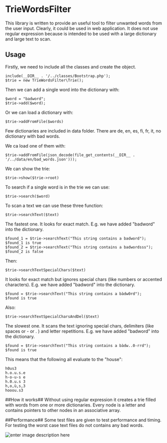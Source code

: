 # TrieWordsFilter
This library is written to provide an useful tool to filter unwanted words from the user input. Clearly, it could be used in web application. It does not use regular expression because is intended to be used with a large dictionary and large text to scan.

## Usage ##
Firstly, we need to include all the classes and create the object.

    include(__DIR__ . '/../classes/Bootstrap.php');
    $trie = new TrieWordsFilter\Trie();
    
Then we can add a single word into the dictionary with:

    $word = "badword";
    $trie->add($word);
Or we can load a dictionary with:

    $trie->addFromFile($words)

Few dictionaries are included in data folder. There are de, en, es, fi, fr, it, no dictionary with bad words.

We ca load one of them with:

    $trie->addFromFile(json_decode(file_get_contents(__DIR__ . '/../data/en/bad_words.json')));

We can show the trie:

    $trie->show($trie->root)

To search if a single word is in the trie we can use:

    $trie->search($word)

To scan a text we can use these three function:

    $trie->searchText($text)
The fastest one. It looks for exact match.
E.g. we have added "badword" into the dictionary.
	
    $found_1 = $trie->searchText("This string contains a badword");
    $found_1 is true
    $found_2 = $trie->searchText("This string contains a badwordsss");
    $found_2 is false
 
 Then:

    $trie->searchTextSpecialChars($text)

   It looks for exact match but ignores special chars (like numbers or accented characters).
   E.g. we have added "badword" into the dictionary.
	
    $found = $trie->searchText("This string contains a bàdw0rd");
    $found is true
 Also:

    $trie->searchTextSpecialCharsAndDel($text)

The slowest one. It scans the text ignoring special chars, delimiters (like spaces or - or . ) and letter repetitions.
E.g. we have added "badword" into the dictionary.
	
    $found = $trie->searchText("This string contains a bàdw..0-rrd");
    $found is true

 This means that the following all evaluate to the "house":

    h0us3
    h.o.u.s.e
    h-o-u-s e
    h.0.u.s 3
    h,o,ù,s,3
    hooou.s3

##How it works##
Without using regular expression it creates a trie filled with words from one or more dictionaries. Every node is a letter and contains pointers to other nodes in an associative array.

##Performance##
Some test files are given to test performance and timing. For testing the worst case text files do not contains any bad words.

![enter image description here](http://i68.tinypic.com/x42iq9.jpg)
